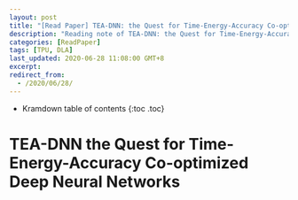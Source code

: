 ```yaml
---
layout: post
title: "[Read Paper] TEA-DNN: the Quest for Time-Energy-Accuracy Co-optimized Deep Neural Networks"
description: "Reading note of TEA-DNN: the Quest for Time-Energy-Accuracy Co-optimized Deep Neural Networks"
categories: [ReadPaper]
tags: [TPU, DLA]
last_updated: 2020-06-28 11:08:00 GMT+8
excerpt: 
redirect_from:
  - /2020/06/28/
---
```


* Kramdown table of contents
{:toc .toc}
# TEA-DNN the Quest for Time-Energy-Accuracy Co-optimized Deep Neural Networks